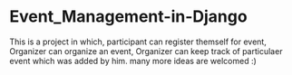 # Event_Management-in-Django
This is a project in which, 
participant can register themself for event,
Organizer can organize an event,
Organizer can keep track of particulaer event which was added by him.
many more ideas are welcomed :)
